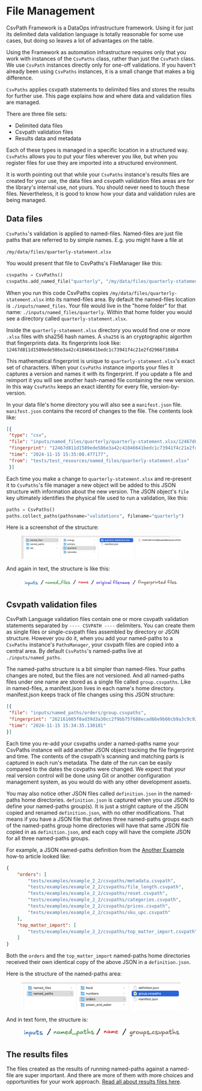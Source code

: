 # File Management

CsvPath Framework is a DataOps infrastructure framework. Using it for just its delimited data validation language is totally reasonable for some use cases, but doing so leaves a lot of advantages on the table.&#x20;

Using the Framework as automation infrastructure requires only that you work with instances of the `CsvPaths` class, rather than just the `CsvPath` class. We use `CsvPath` instances directly only for one-off validations. If you haven't already been using `CsvPaths` instances, it is a small change that makes a big difference.&#x20;

`CsvPaths` applies csvpath statements to delimited files and stores the results for further use. This page explains how and where data and validation files are managed.

There are three file sets:&#x20;

* Delimited data files
* Csvpath validation files
* Results data and metadata

Each of these types is managed in a specific location in a structured way. `CsvPaths` allows you to put your files wherever you like, but when you register files for use they are imported into a structured environment.&#x20;

It is worth pointing out that while your `CsvPaths` instance's results files are created for your use, the data files and csvpath validation files areas are for the library's internal use, not yours. You should never need to touch these files. Nevertheless, it is good to know how your data and validation rules are being managed.&#x20;

## Data files

`CsvPaths`'s validation is applied to named-files. Named-files are just file paths that are referred to by simple names. E.g. you might have a file at&#x20;

`/my/data/files/quarterly-statement.xlsx`

You would present that file to CsvPaths's FileManager like this:&#x20;

```python
csvpaths = CsvPaths()
csvpaths.add_named_file("quarterly", "/my/data/files/quarterly-statement.xlsx")
```

When you run this code CsvPaths copies `/my/data/files/quarterly-statement.xlsx` into its named-files area. By default the named-files location is `./inputs/named_files`. Your file would live in the "home folder" for that name: `./inputs/named_files/quarterly`. Within that home folder you would see a directory called `quarterly-statement.xlsx`.&#x20;

Inside the `quarterly-statement.xlsx` directory you would find one or more `.xlsx` files with sha256 hash names. A `sha256` is an cryptographic algorthm that fingerprints data. Its fingerprints look like: `12467d811d1589ede586e3a42c41046641bedc1c73941f4c21e2fd2966f188b4`&#x20;

This mathematical fingerprint is unique to `quarterly-statement.xlsx`'s exact set of characters. When your `CsvPaths` instance imports your files it captures a version and names it with its fingerprint. If you update a file and reimport it you will see another hash-named file containing the new version. In this way `CsvPaths` keeps an exact identity for every file, version-by-version.

In your data file's home directory you will also see a `manifest.json` file. `manifest.json` contains the record of changes to the file. The contents look like:&#x20;

```json
[{
 "type": "csv",
 "file": "inputs/named_files/quarterly/quarterly-statement.xlsx/12467d811d1589ede586e3a42c41046641bedc1c73941f4c21e2fd2966f188b4.xlsx",
 "fingerprint": "12467d811d1589ede586e3a42c41046641bedc1c73941f4c21e2fd2966f188b4",
 "time": "2024-11-15 15:35:00.477177",
 "from": "tests/test_resources/named_files/quarterly-statement.xlsx"
 }]
```

Each time you make a change to `quarterly-statement.xlsx` and re-present it to `CsvPaths`'s file manager a new object will be added to this JSON structure with information about the new version. The JSON object's `file` key ultimately identifies the physical file used to run a validation, like this:&#x20;

```python
paths = CsvPaths()
paths.collect_paths(pathsname="validations", filename="quarterly")
```

Here is a screenshot of the structure:&#x20;

<figure><img src="../../.gitbook/assets/named-files.png" alt=""><figcaption></figcaption></figure>

And again in text, the structure is like this:&#x20;

<figure><img src="../../.gitbook/assets/named-files-structure.png" alt=""><figcaption></figcaption></figure>

## Csvpath validation files

CsvPath Language validation files contain one or more csvpath validation statements separated by `---- CSVPATH ----` delimiters. You can create them as single files or single-csvpath files assembled by directory or JSON structure. However you do it, when you add your named-paths to a `CsvPaths` instance's `PathsManager`, your csvpath files are copied into a central area. By default `CsvPaths`'s named-paths live at `./inputs/named_paths`.&#x20;

The named-paths structure is a bit simpler than named-files. Your paths changes are noted, but the files are not versioned. And all named-paths files under one name are stored as a single file called `group.csvpaths`.  Like in named-files, a manifest.json lives in each name's home directory. manifest.json keeps track of file changes using this JSON structure:&#x20;

```json
[{
 "file": "inputs/named_paths/orders/group.csvpaths",
 "fingerprint": "262161605f8ad39d3a30cc2f9bb75f688ecad66e9b66cb9a3c9c928f7c899cb7",
 "time": "2024-11-15 15:34:35.130181"
}]
```

Each time you re-add your csvpaths under a named-paths name your CsvPaths instance will add another JSON object tracking the file fingerprint and time. The contents of the csvpath's scanning and matching parts is captured in each run's metadata. The date of the run can be easily compared to the dates the csvpaths were changed. We expect that your real version control will be done using Git or another configuration management system, as you would do with any other development assets.

You may also notice other JSON files called `definition.json` in the named-paths home directories. `definition.json` is captured when you use JSON to define your named-paths group(s). It is just a stright capture of the JSON copied and renamed `definition.json`, with no other modifications. That means if you have a JSON file that defines three named-paths groups each of the named-paths group home directories will have that same JSON file copied in as `definition.json`, and each copy will have the complete JSON for all three named-paths groups.&#x20;

For example, a JSON named-paths definition from the [Another Example](../../getting-started/how-tos/another-example-part-2.md) how-to article looked like:&#x20;

```json
{
    "orders": [
        "tests/examples/example_2_2/csvpaths/metadata.csvpath",
        "tests/examples/example_2_2/csvpaths/file_length.csvpath",
        "tests/examples/example_2_2/csvpaths/reset.csvpath",
        "tests/examples/example_2_2/csvpaths/categories.csvpath",
        "tests/examples/example_2_2/csvpaths/prices.csvpath",
        "tests/examples/example_2_2/csvpaths/sku_upc.csvpath"
    ],
    "top_matter_import": [
        "tests/examples/example_2_2/csvpaths/top_matter_import.csvpath"
    ]
}
```

Both the `orders` and the `top_matter_import` named-paths home directories received their own identical copy of the above JSON in a `definition.json`.

Here is the structure of the named-paths area:&#x20;

<figure><img src="../../.gitbook/assets/named-paths.png" alt="" width="563"><figcaption></figcaption></figure>

&#x20;And in text form, the structure is:&#x20;

<figure><img src="../../.gitbook/assets/named-paths-structure (1).png" alt="" width="563"><figcaption></figcaption></figure>

## The results files

The files created as the results of running named-paths against a named-file are super important. And there are more of them with more choices and opportunities for your work approach. [Read all about results files here](where-do-i-find-results.md).
